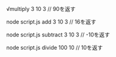 √multiply 3 10 3 // 90を返す

node script.js add 3 10 3 // 16を返す

node script.js subtract 3 10 3 // -10を返す

node script.js divide 100 10 // 10を返す



